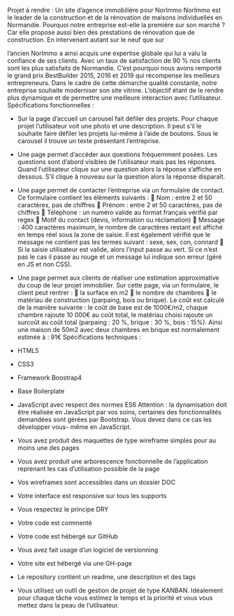 Projet à rendre : Un site d’agence immobilière pour NorImmo
NorImmo est le leader de la construction et de la rénovation de maisons individuelles en Normandie. Pourquoi notre entreprise est-elle la première sur son marché ? Car elle propose aussi bien des prestations de rénovation que de construction. En intervenant autant sur le neuf que sur
  
l’ancien NorImmo a ainsi acquis une expertise globale qui lui a valu la confiance de ses clients. Avec un taux de satisfaction de 90 % nos clients sont les plus satisfaits de Normandie. C’est pourquoi nous avons remporté le grand prix BestBuilder 2015, 2016 et 2019 qui récompense les meilleurs entrepreneurs.
Dans le cadre de cette démarche qualité constante, notre entreprise souhaite moderniser son site vitrine. L’objectif étant de le rendre plus dynamique et de permettre une meilleure interaction avec l’utilisateur.
Spécifications fonctionnelles :
- Sur la page d’accueil un carousel fait défiler des projets. Pour chaque projet l’utilisateur voit une photo et une description. Il peut s’il le souhaite faire défiler les projets lui-même à l’aide de boutons. Sous le carousel il trouve un texte présentant l’entreprise.
- Une page permet d’accéder aux questions fréquemment posées. Les questions sont d’abord visibles de l’utilisateur mais pas les réponses. Quand l’utilisateur clique sur une question alors la réponse s’affiche en dessous. S’il clique à nouveau sur la question alors la réponse disparaît.
- Une page permet de contacter l’entreprise via un formulaire de contact. Ce formulaire contient les éléments suivants :
 Nom : entre 2 et 50 caractères, pas de chiffres
 Prénom : entre 2 et 50 caractères, pas de chiffres
 Téléphone : un numéro valide au format français vérifié par regex
 Motif du contact (devis, information ou réclamation)
 Message : 400 caractères maximum, le nombre de caractères restant est affiché en temps
réel sous la zone de saisie. Il est également vérifié que le message ne contient pas les
termes suivant : sexe, sex, con, connard
 Si la saisie utilisateur est valide, alors l’input passe au vert. Si ce n’est pas le cas il passe
au rouge et un message lui indique son erreur (géré en JS et non CSS).
- Une page permet aux clients de réaliser une estimation approximative du coup de leur projet immobilier. Sur cette page, via un formulaire, le client peut rentrer :
 la surface en m2
 le nombre de chambres
 le matériau de construction (parpaing, bois ou brique).
Le coût est calculé de la manière suivante : le coût de base est de 1000€/m2, chaque chambre rajoute 10 000€ au coût total, le matériau choisi rajoute un surcoût au coût total (parpaing : 20 %, brique : 30 %, bois : 15%). Ainsi une maison de 50m2 avec deux chambres en brique est normalement estimée à : 91€
Spécifications techniques :
- HTML5
- CSS3
- Framework Boostrap4
- Base Boilerplate
- JavaScript avec respect des normes ES6
Attention : la dynamisation doit être réalisée en JavaScript par vos soins, certaines des fonctionnalités demandées sont gérées par Bootstrap. Vous devez dans ce cas les développer vous- même en JavaScript.

- Vous avez produit des maquettes de type wireframe simples pour au moins une des pages
- Vous avez produit une arborescence fonctionnelle de l’application reprenant les cas d’utilisation possible de la page
- Vos wireframes sont accessibles dans un dossier DOC
- Votre interface est responsive sur tous les supports
- Vous respectez le principe DRY
- Votre code est commenté
- Votre code est hébergé sur GitHub
- Vous avez fait usage d’un logiciel de versionning
- Votre site est hébergé via une GH-page
- Le repository contient un readme, une description et des tags
- Vous utilisez un outil de gestion de projet de type KANBAN. Idéalement pour chaque tâche vous estimez le temps et la priorité et vous vous mettez dans la peau de l’utilisateur.
